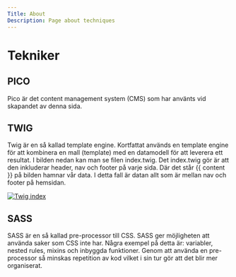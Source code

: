 ```yaml
---
Title: About
Description: Page about techniques
---
```


Tekniker
===========

PICO
----
Pico är det content management system (CMS) som har använts vid skapandet av denna sida.

TWIG
----
Twig är en så kallad template engine. Kortfattat används en template engine för att kombinera en mall (template) med en datamodell för att leverera ett resultat. I bilden nedan kan man se filen index.twig. Det index.twig gör är att den inkluderar header, nav och footer på varje sida. Där det står {{ content }} på bilden hamnar vår data. I detta fall är datan allt som är mellan nav och footer på hemsidan.

[![Twig index](%base_url%/assets/img/template.jpg "Bild på index twig")](%base_url%/assets/img/template.jpg)

SASS
----
SASS är en så kallad pre-processor till CSS. SASS ger möjligheten att använda saker som CSS inte har. Några exempel på detta är: variabler, nested rules, mixins och inbyggda funktioner. Genom att använda en pre-processor så minskas repetition av kod vilket i sin tur gör att det blir mer organiserat.
